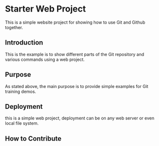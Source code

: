 # Starter Web Project

This is a simple website project for showing how to use Git and Github together.

## Introduction

This is the example is to show different parts of the Git repository and various commands using a web project.

## Purpose

As stated above, the main purpose is to provide simple examples for Git training demos.

## Deployment

this is a simple web project, deployment can be on any web server or even local file system.

## How to Contribute